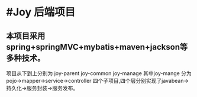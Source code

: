#Joy  后端项目
=============
本项目采用spring+springMVC+mybatis+maven+jackson等多种技术。
--------------
项目从下到上分别为
joy-parent
joy-common
joy-manage
其中joy-mange 分为 pojo->mapper->service->controller 四个子项目,四个层分别实现了javabean->持久化->服务封装->服务发布。
